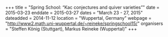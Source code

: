 +++
title = "Spring School: “Kac conjectures and quiver varieties”"
date = 2015-03-23
enddate = 2015-03-27
dates = "March 23 - 27, 2015"
dateadded = 2014-11-12
location = "Wuppertal, Germany"
webpage = "http://www2.math.uni-wuppertal.de/~reineke/springschool15/"
organisers = "Steffen König (Stuttgart), Markus Reineke (Wuppertal)"
+++
